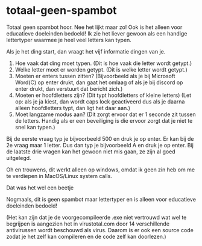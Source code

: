 # totaal-geen-spambot
Totaal geen spambot hoor. Nee het lijkt maar zo! Ook is het alleen voor educatieve doeleinden bedoeld!
Ik zie het liever gewoon als een handige lettertyper waarmee je heel veel letters kan typen.

Als je het ding start, dan vraagt het vijf informatie dingen van je.

1. Hoe vaak dat ding moet typen. (Dit is hoe vaak die letter wordt getypt.)
2. Welke letter moet er worden getypt. (Dit is welke letter wordt getypt.)
3. Moeten er enters tussen zitten? (Bijvoorbeeld als je bij Microsoft Word(C) op enter drukt, dan gaat het omlaag of als je bij discord op enter drukt, dan verstuurt dat bericht zich.)
4. Moeten er hoofdletters zijn? (Dit typt hoofdletters of kleine letters) (Let op: als je ja kiest, dan wordt caps lock geactiveerd dus als je daarna alleen hoofdletters typt, dan ligt het daar aan.)
5. Moet langzame modus aan? (Dit zorgt ervoor dat er 1 seconde zit tussen de letters. Handig als er een beveiliging is die ervoor zorgt dat je niet te snel kan typen.)

Bij de eerste vraag typ je bijvoorbeeld 500 en druk je op enter.
Er kan bij de 2e vraag maar 1 letter. Dus dan typ je bijvoorbeeld A en druk je op enter.
Bij de laatste drie vragen kan het gewoon niet mis gaan, ze zijn al goed uitgelegd.

Oh en trouwens, dit werkt alleen op windows, omdat ik geen zin heb om me te verdiepen in MacOS/Linux system calls.

Dat was het wel een beetje

Nogmaals, dit is geen spambot maar lettertyper en is alleen voor educatieve doeleinden bedoeld!

(Het kan zijn dat je de voorgecompileerde .exe niet vertrouwd wat wel te begrijpen is aangezien het in virustotal.com door 14 verschillende antivirussen wordt beschouwd als virus. Daarom is er ook een source code zodat je het zelf kan compileren en de code zelf kan doorlezen.)
